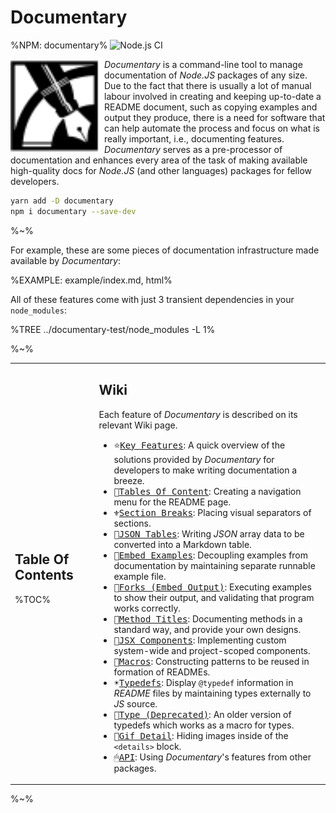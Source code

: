 Documentary
===

%NPM: documentary%
![Node.js CI](https://github.com/artdecocode/documentary/workflows/Node.js%20CI/badge.svg)

<a href="https://github.com/artdecocode/documentary"><img src="images/LOGO.svg?sanitize=true" width="150" align="left"></a>

_Documentary_ is a command-line tool to manage documentation of _Node.JS_ packages of any size. Due to the fact that there is usually a lot of manual labour involved in creating and keeping up-to-date a README document, such as copying examples and output they produce, there is a need for software that can help automate the process and focus on what is really important, i.e., documenting features. _Documentary_ serves as a pre-processor of documentation and enhances every area of the task of making available high-quality docs for _Node.JS_ (and other languages) packages for fellow developers.

```sh
yarn add -D documentary
npm i documentary --save-dev
```

%~%

<!-- <details><summary><md2html> -->
For example, these are some pieces of documentation infrastructure made available by _Documentary_:
<!-- </md2html></summary> -->

%EXAMPLE: example/index.md, html%
<!-- </details> -->

All of these features come with just 3 transient dependencies in your `node_modules`:

%TREE ../documentary-test/node_modules -L 1%

%~%

<table>
<tr><td rowspan="2">

## Table Of Contents

%TOC%

</td>
</tr><tr>
<td rowspan="2">

## Wiki

Each feature of _Documentary_ is described on its relevant Wiki page.

- <kbd>⭐️[Key Features](../../wiki/Key-Features)</kbd>: A quick overview of the solutions provided by _Documentary_ for developers to make writing documentation a breeze.
- <kbd>📖[Tables Of Content](../../wiki/Tables-Of-Contents)</kbd>: Creating a navigation menu for the README page.
- <kbd>⚜️[Section Breaks](../../wiki/Section-Breaks)</kbd>: Placing visual separators of sections.
- <kbd>📐[JSON Tables](../../wiki/JSON-Tables)</kbd>: Writing _JSON_ array data to be converted into a Markdown table.
- <kbd>📜[Embed Examples](../../wiki/Embed-Examples)</kbd>: Decoupling examples from documentation by maintaining separate runnable example file.
- <kbd>🍴[Forks (Embed Output)](../../wiki/Forks)</kbd>: Executing examples to show their output, and validating that program works correctly.
- <kbd>🎩[Method Titles](../../wiki/Method-Titles)</kbd>: Documenting methods in a standard way, and provide your own designs.
- <kbd>🎇[JSX Components](../../wiki/JSX-Components)</kbd>: Implementing custom system-wide and project-scoped components.
- <kbd>🤖[Macros](../../wiki/Macros)</kbd>: Constructing patterns to be reused in formation of READMEs.
- <kbd>☀️[Typedefs](../../wiki/Typedefs)</kbd>: Display `@typedef` information in _README_ files by maintaining types externally to _JS_ source.
- <kbd>🎼[Type (Deprecated)](../../wiki/Type-(Deprecated))</kbd>: An older version of typedefs which works as a macro for types.
- <kbd>🥠[Gif Detail](../../wiki/Gif-Detail)</kbd>: Hiding images inside of the `<details>` block.
- <kbd>🖱[API](../../wiki/API)</kbd>: Using _Documentary_'s features from other packages.

</td></tr>
</table>

%~%